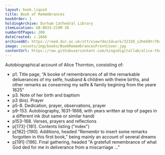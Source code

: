 ```yaml
---
layout: book.liquid
title: Book of Remembrances
bookOrder: 1
holdingArchive: Durham Cathedral Library
itemLocation: GB-0033-CCOM 38
numberOfPages: 200
dateCreated: c.1668
archivedAt: https://reed.dur.ac.uk/xtf/view?docId=ark/32150_s2hm50tr76x.xml;query=2022#comber-3
image: /assets/img/books/BookRemembrancesFrontCover.jpg
contentUrl: https://raw.githubusercontent.com/kingsdigitallab/alice-thornton/edition/texts/00_book_of_remembrances/book_of_remembrances.xml
---
```


Autobiographical account of Alice Thornton, consisting of:

- p1. Title page, “A booke of remembrances of all the remarkable deliuerances of my selfe, husband & children with theire births, and other remarks as conserning my selfe & family begining from the yeare 1625”
- p3. Note of her birth and baptism
- p3 (bis). Prayer
- p5-8. Dedication, prayer, observations, prayer
- p9-153. Autobiography, 1631-1668, with years written at top of pages in a different ink (but same or similar hand)
- p153-168. Verses, prayers and reflections
- p[173]-[181]. Contents listing ("index")
- p[182]-[190]. Additions, headed "Remembr to insert some remarks forgotten in this first book," being mainly an account of several dreams
- p[191]-[196]. Final gathering, headed "A gratefull remembrance of what God ded for me in deliverance from a miscarriage ..."
